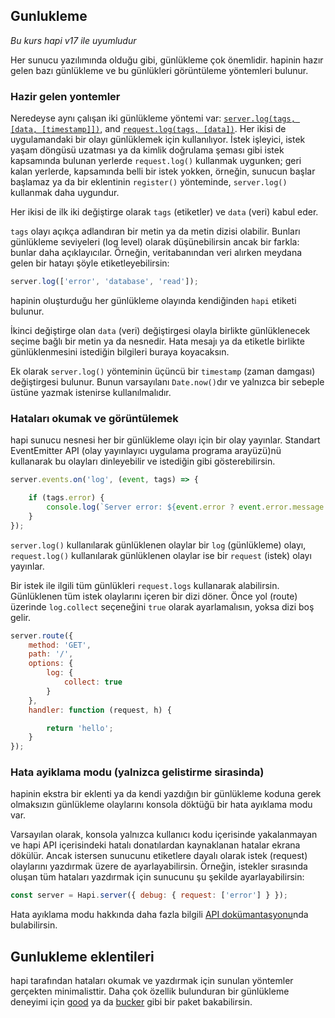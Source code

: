 ## Gunlukleme

_Bu kurs hapi v17 ile uyumludur_

Her sunucu yazılımında olduğu gibi, günlükleme çok önemlidir. hapinin hazır gelen bazı günlükleme ve bu günlükleri görüntüleme yöntemleri bulunur.

### Hazir gelen yontemler

Neredeyse aynı çalışan iki günlükleme yöntemi var: [`server.log(tags, [data, [timestamp]])`](/api#-serverlogtags-data-timestamp), and [`request.log(tags, [data])`](https://hapijs.com/api#-requestlogtags-data). Her ikisi de uygulamandaki bir olayı günlüklemek için kullanılıyor. İstek işleyici, istek yaşam döngüsü uzatması ya da kimlik doğrulama şeması gibi istek kapsamında bulunan yerlerde `request.log()` kullanmak uygunken; geri kalan yerlerde, kapsamında belli bir istek yokken, örneğin, sunucun başlar başlamaz ya da bir eklentinin `register()` yönteminde, `server.log()` kullanmak daha uygundur.

Her ikisi de ilk iki değiştirge olarak `tags` (etiketler) ve `data` (veri) kabul eder.

`tags` olayı açıkça adlandıran bir metin ya da metin dizisi olabilir. Bunları günlükleme seviyeleri (log level) olarak düşünebilirsin ancak bir farkla: bunlar daha açıklayıcılar. Örneğin, veritabanından veri alırken meydana gelen bir hatayı şöyle etiketleyebilirsin:

```javascript
server.log(['error', 'database', 'read']);
```

hapinin oluşturduğu her günlükleme olayında kendiğinden `hapi` etiketi bulunur.

İkinci değiştirge olan `data` (veri) değiştirgesi olayla birlikte günlüklenecek seçime bağlı bir metin ya da nesnedir. Hata mesajı ya da etiketle birlikte günlüklenmesini istediğin bilgileri buraya koyacaksın.

Ek olarak `server.log()` yönteminin üçüncü bir `timestamp` (zaman damgası) değiştirgesi bulunur. Bunun varsayılanı `Date.now()`dır ve yalnızca bir sebeple üstüne yazmak istenirse kullanılmalıdır.

### Hataları okumak ve görüntülemek

hapi sunucu nesnesi her bir günlükleme olayı için bir olay yayınlar. Standart EventEmitter API (olay yayınlayıcı uygulama programa arayüzü)nü kullanarak bu olayları dinleyebilir ve istediğin gibi gösterebilirsin.


```javascript
server.events.on('log', (event, tags) => {

    if (tags.error) {
        console.log(`Server error: ${event.error ? event.error.message : 'unknown'}`);
    }
});
```


`server.log()` kullanılarak günlüklenen olaylar bir `log` (günlükleme) olayı, `request.log()` kullanılarak günlüklenen olaylar ise bir `request` (istek) olayı yayınlar.

Bir istek ile ilgili tüm günlükleri  `request.logs` kullanarak alabilirsin. Günlüklenen tüm istek olaylarını içeren bir dizi döner. Önce yol (route) üzerinde `log.collect` seçeneğini `true` olarak ayarlamalısın, yoksa dizi boş gelir.

```javascript
server.route({
    method: 'GET',
    path: '/',
    options: {
        log: {
            collect: true
        }
    },
    handler: function (request, h) {

        return 'hello';
    }
});
```

### Hata ayiklama modu (yalnizca gelistirme sirasinda)

hapinin ekstra bir eklenti ya da kendi yazdığın bir günlükleme koduna gerek olmaksızın günlükleme olaylarını konsola döktüğü bir hata ayıklama modu var.

Varsayılan olarak, konsola yalnızca kullanıcı kodu içerisinde yakalanmayan ve hapi API içerisindeki hatalı donatılardan kaynaklanan hatalar ekrana dökülür. Ancak istersen sunucunu etiketlere dayalı olarak istek (request) olaylarını yazdırmak üzere de ayarlayabilirsin. Örneğin, istekler sırasında oluşan tüm hataları yazdırmak için sunucunu şu şekilde ayarlayabilirsin:

```javascript
const server = Hapi.server({ debug: { request: ['error'] } });
```

Hata ayıklama modu hakkında daha fazla bilgili [API dokümantasyonu](https://hapijs.com/api#-serveroptionsdebug)nda bulabilirsin.

## Gunlukleme eklentileri

hapi tarafından hataları okumak ve yazdırmak için sunulan yöntemler gerçekten minimalisttir. Daha çok özellik bulunduran bir günlükleme deneyimi için [good](https://github.com/hapijs/good) ya da [bucker](https://github.com/nlf/bucker) gibi bir paket bakabilirsin.
